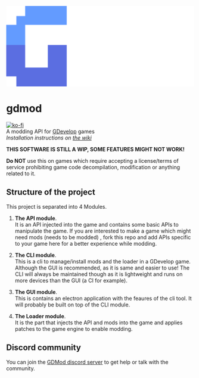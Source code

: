 ![GDMod logo](logo.png)
# gdmod
[![ko-fi](https://www.ko-fi.com/img/githubbutton_sm.svg)](https://ko-fi.com/arthuro555)  
A modding API for [GDevelop](https://gdevelop-app.com/) games  
*Installation instructions on [the wiki](https://github.com/arthuro555/gdmod/wiki)*

**THIS SOFTWARE IS STILL A WIP, SOME FEATURES MIGHT NOT WORK!**

**Do NOT** use this on games which require accepting a license/terms of service prohibiting game code decompilation, modification or anything related to it.

## Structure of the project
This project is separated into 4 Modules.
1. **The API module**.  
  It is an API injected into the game and contains some basic APIs to manipulate the game.
  If you are interested to make a game which might need mods (needs to be modded) , fork this repo and add APIs specific to your game here for a better experience while modding.
  
2. **The CLI module**.  
  This is a cli to manage/install mods and the loader in a GDevelop game.
  Although the GUI is recommended, as it is same and easier to use! The CLI will always be maintained though as it is lightweight and runs on more devices than the GUI (a CI for example).

3. **The GUI module**.  
  This is contains an electron application with the feaures of the cli tool. It will probably be built on top of the CLI module.

4. **The Loader module**.  
  It is the part that injects the API and mods into the game and applies patches to the game engine to enable modding.
  

## Discord community
You can join the [GDMod discord server](https://discord.com/invite/TeBdMf3Sh9) to get help or talk with the community.
